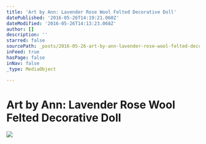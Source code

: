 ```yaml
---
title: 'Art by Ann: Lavender Rose Wool Felted Decorative Doll'
datePublished: '2016-05-26T14:19:21.060Z'
dateModified: '2016-05-26T14:13:23.068Z'
author: []
description: ''
starred: false
sourcePath: _posts/2016-05-26-art-by-ann-lavender-rose-wool-felted-decorative-doll.md
inFeed: true
hasPage: false
inNav: false
_type: MediaObject

---
```

# Art by Ann: Lavender Rose Wool Felted Decorative Doll
![](https://the-grid-user-content.s3-us-west-2.amazonaws.com/99fc2c74-d8dc-436b-a940-8466c274aba0.jpg)